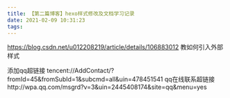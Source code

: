 ```yaml
---
title: 【第二篇博客】hexo样式修改及文档学习记录
date: 2021-02-09 10:31:23
tags:
---
```



https://blog.csdn.net/u012208219/article/details/106883012 
教如何引入外部样式

添加qq超链接 tencent://AddContact/?fromId=45&fromSubId=1&subcmd=all&uin=478451541
qq在线联系超链接http://wpa.qq.com/msgrd?v=3&uin=2445408174&site=qq&menu=yes
